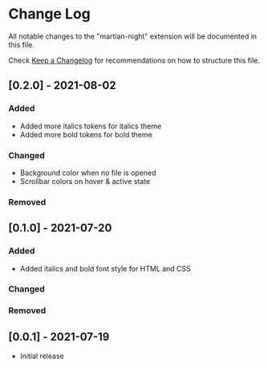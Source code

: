 # Change Log

All notable changes to the "martian-night" extension will be documented in this file.

Check [Keep a Changelog](http://keepachangelog.com/) for recommendations on how to structure this file.

## [0.2.0] - 2021-08-02

### Added
- Added more italics tokens for italics theme
- Added more bold tokens for bold theme

### Changed
- Background color when no file is opened
- Scrollbar colors on hover & active state

### Removed

## [0.1.0] - 2021-07-20

### Added
- Added italics and bold font style for HTML and CSS

### Changed

### Removed

## [0.0.1] - 2021-07-19

- Initial release